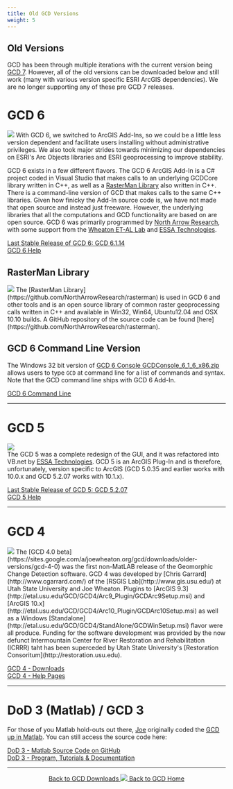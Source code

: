 ```yaml
---
title: Old GCD Versions
weight: 5
---
```


<div class="callout alert">
  <h2>Old Versions</h2>
  <p>GCD has been through multiple iterations with the current version being <a href="{{ site.baseurl }}/Download">GCD 7</a>. However, all of the old versions can be downloaded below and still work (many with various version specific ESRI ArcGIS dependencies). We are no longer supporting any of these pre GCD 7 releases. </p>
</div>

# GCD 6

<a href="http://northarrowresearch.com"><img class="float-right" src="{{ site.baseurl }}/assets/images/logos/NA_Logo_150pxTall.png"></a> 
With GCD 6, we switched to ArcGIS Add-Ins, so we could be a little less version dependent and facilitate users installing without administrative privileges. We also took major strides towards minimizing our dependencies on ESRI's Arc Objects libraries and ESRI geoprocessing to improve stability. 

GCD 6 exists in a few different flavors. The GCD 6 ArcGIS Add-In is a C# project coded in Visual Studio that makes calls to an underlying GCDCore library written in C++, as well as a [RasterMan Library](https://github.com/NorthArrowResearch/rasterman)  also written in C++. There is a command-line version of GCD that makes calls to the same C++ libraries. Given how finicky the Add-In source code is, we have not made that open source and instead just freeware.  However, the underlying libraries that all the computations and GCD functionality are based on are open source. GCD 6 was primarily programmed by [North Arrow Research](http://northarrowresearch.com), with some support from the [Wheaton ET-AL Lab](http://etal.joewheaton.org) and [ESSA Technologies](https://essa.com/explore-essa/tools/geomorphic-change-detection/).

<a class=" hollow button" href="https://sites.google.com/a/joewheaton.org/gcd/downloads"><i class="fa fa-download"></i>  Last Stable Release of GCD 6: GCD 6.1.14</a>  
<a class="hollow button" href="http://gcd6help.joewheaton.org/"><i class="fa fa-question-circle"></i>  GCD 6 Help </a>  

## RasterMan Library

<img class="float-right" src="{{ site.baseurl }}/assets/images/rasterman.png">  
The [RasterMan Library](https://github.com/NorthArrowResearch/rasterman) is used in GCD 6 and other tools and is an open source library of common raster geoprocessing calls written in C++ and available in Win32, Win64, Ubuntu12.04 and OSX 10.10 builds. A GitHub repository of the source code can be found [here](https://github.com/NorthArrowResearch/rasterman). 

## GCD 6 Command Line Version

The Windows 32 bit version of [GCD 6 Console GCDConsole_6_1_6_x86.zip](http://releases.northarrowresearch.com/GCD/Console/Win32/GCDConsole_6_1_6_x86.zip) allows users to type `GCD` at command line for a list of commands and syntax. Note that the GCD command line  ships with GCD 6 Add-In.

<a class=" button" href="http://releases.northarrowresearch.com/GCD/Console/Win32/GCDConsole_6_1_6_x86.zip"><i class="fa https://fontawesome.com/v4.7.0/"></i>  GCD 6 Command Line </a> 

------

# GCD 5

<a href="https://essa.com/explore-essa/tools/geomorphic-change-detection/"><img class="float-right" src="{{ site.baseurl }}/assets/images/logos/essa_logo_blank.png"></a>  
The GCD 5 was a complete redesign of the GUI, and it was refactored into VB.net by [ESSA Technologies](https://essa.com/explore-essa/tools/geomorphic-change-detection/). 
GCD 5 is an ArcGIS Plug-In and is therefore, unfortunately, version specific to ArcGIS (GCD 5.0.35 and earlier works with 10.0.x and GCD 5.2.07 works with 10.1.x).  

<a class=" hollow button" href="http://gcd.joewheaton.org/downloads/release-notes/520713jan2014"><i class="fa fa-download"></i>  Last Stable Release of GCD 5: GCD 5.2.07</a>  
<a class="hollow button" href="http://gcd5help.joewheaton.org/"><i class="fa fa-question-circle"></i>  GCD 5 Help </a>  

------
# GCD 4

<img class="float-right" src="{{ site.baseurl }}/assets/images/logos/ICRRR-Logo_64.gif">  
The [GCD 4.0 beta](https://sites.google.com/a/joewheaton.org/gcd/downloads/older-versions/gcd-4-0) was the first non-MatLAB release of the Geomorphic Change Detection software. GCD 4  was developed by [Chris Garrard](http://www.cgarrard.com/) of the [RSGIS Lab](http://www.gis.usu.edu/) at Utah State University and Joe Wheaton. Plugins to [ArcGIS 9.3](http://etal.usu.edu/GCD/GCD4/Arc9_Plugin/GCDArc9Setup.msi) and [ArcGIS 10.x](http://etal.usu.edu/GCD/GCD4/Arc10_Plugin/GCDArc10Setup.msi) as well as a Windows [Standalone](http://etal.usu.edu/GCD/GCD4/StandAlone/GCDWinSetup.msi) flavor were all produce. Funding for the software development was provided by the now defunct Intermountain Center for River Restoration and Rehabilitation (ICRRR) taht has been superceded by Utah State University's [Restoration Consoritum](http://restoration.usu.edu).

<a class="hollow button" href="https://sites.google.com/a/joewheaton.org/gcd/downloads/older-versions/gcd-4-0"><i class="fa fa-download"></i> GCD 4 - Downloads  </a>  
<a class="hollow  button" href="https://sites.google.com/a/joewheaton.org/gcd/downloads/older-versions/gcd-4-0/gcd-4-help"><i class="fa fa-question-circle"></i>  GCD 4 - Help Pages </a>  

------

# DoD 3 (Matlab) / GCD 3

For those of you Matlab hold-outs out there, [Joe](http://joewheaton.org) originally coded the [GCD up in Matlab](https://github.com/joewheaton/DoD/). You can still access the source code here:

<a class="hollow button" href="https://github.com/joewheaton/DoD"><i class="fa fa-github"></i>  DoD 3 - Matlab Source Code on GitHub </a>  
<a class=" button" href="https://github.com/joewheaton/DoD/releases/tag/DoD_3.0"><i class="fa fa-download"></i>  DoD 3 - Program, Tutorials & Documentation </a>  

------
<div align="center">
	<a class="hollow button" href="{{ site.baseurl }}/Download"><i class="fa fa-chevron-circle-left"></i>  Back to GCD Downloads </a>  
	<a class="hollow button" href="{{ site.baseurl }}/"><img src="{{ site.baseurl}}/assets/images/icons/GCDAddIn.png">  Back to GCD Home </a>  
</div>